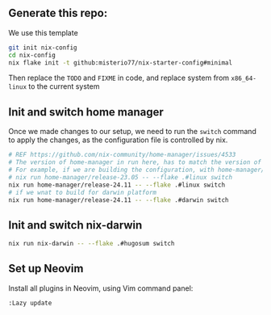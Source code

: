 ## Generate this repo:

We use this template

```sh
git init nix-config
cd nix-config
nix flake init -t github:misterio77/nix-starter-config#minimal
```

Then replace the `TODO` and `FIXME` in code, and replace system from `x86_64-linux` to the current system

## Init and switch home manager

Once we made changes to our setup, we need to run the `switch` command to apply the changes, as the configuration file is controlled by nix.

```sh
# REF https://github.com/nix-community/home-manager/issues/4533
# The version of home-manager in run here, has to match the version of home-manager being used in flake.nix
# For example, if we are building the configuration, with home-manager/release-23.05
# nix run home-manager/release-23.05 -- --flake .#linux switch
nix run home-manager/release-24.11 -- --flake .#linux switch
# if we wnat to build for darwin platform
nix run home-manager/release-24.11 -- --flake .#darwin switch
```

## Init and switch nix-darwin

```sh
nix run nix-darwin -- --flake .#hugosum switch
```

## Set up Neovim

Install all plugins in Neovim, using Vim command panel:

```sh
:Lazy update
```

